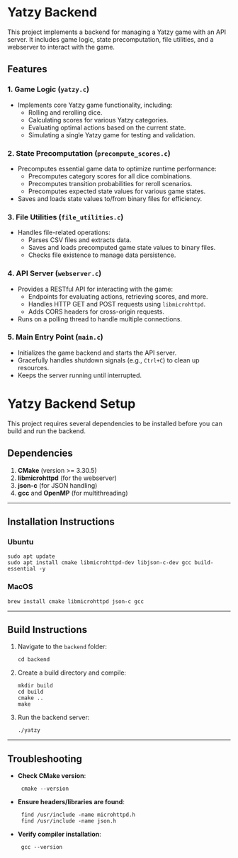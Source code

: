 # Yatzy Backend

This project implements a backend for managing a Yatzy game with an API server. It includes game logic, state
precomputation, file utilities, and a webserver to interact with the game.

## Features

### 1. **Game Logic (`yatzy.c`)**

- Implements core Yatzy game functionality, including:
    - Rolling and rerolling dice.
    - Calculating scores for various Yatzy categories.
    - Evaluating optimal actions based on the current state.
    - Simulating a single Yatzy game for testing and validation.

### 2. **State Precomputation (`precompute_scores.c`)**

- Precomputes essential game data to optimize runtime performance:
    - Precomputes category scores for all dice combinations.
    - Precomputes transition probabilities for reroll scenarios.
    - Precomputes expected state values for various game states.
- Saves and loads state values to/from binary files for efficiency.

### 3. **File Utilities (`file_utilities.c`)**

- Handles file-related operations:
    - Parses CSV files and extracts data.
    - Saves and loads precomputed game state values to binary files.
    - Checks file existence to manage data persistence.

### 4. **API Server (`webserver.c`)**

- Provides a RESTful API for interacting with the game:
    - Endpoints for evaluating actions, retrieving scores, and more.
    - Handles HTTP GET and POST requests using `libmicrohttpd`.
    - Adds CORS headers for cross-origin requests.
- Runs on a polling thread to handle multiple connections.

### 5. **Main Entry Point (`main.c`)**

- Initializes the game backend and starts the API server.
- Gracefully handles shutdown signals (e.g., `Ctrl+C`) to clean up resources.
- Keeps the server running until interrupted.

# Yatzy Backend Setup

This project requires several dependencies to be installed before you can build and run the backend.

## Dependencies

1. **CMake** (version >= 3.30.5)
2. **libmicrohttpd** (for the webserver)
3. **json-c** (for JSON handling)
4. **gcc** and **OpenMP** (for multithreading)

---

## Installation Instructions

### Ubuntu

    sudo apt update
    sudo apt install cmake libmicrohttpd-dev libjson-c-dev gcc build-essential -y

### MacOS

    brew install cmake libmicrohttpd json-c gcc

---

## Build Instructions

1. Navigate to the `backend` folder:

       cd backend

2. Create a build directory and compile:

       mkdir build
       cd build
       cmake ..
       make

3. Run the backend server:

       ./yatzy

---

## Troubleshooting

- **Check CMake version**:

       cmake --version

- **Ensure headers/libraries are found**:

       find /usr/include -name microhttpd.h
       find /usr/include -name json.h

- **Verify compiler installation**:

       gcc --version